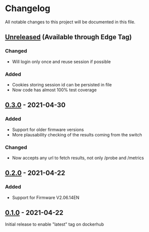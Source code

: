 # Changelog
All notable changes to this project will be documented in this file.

## [Unreleased] (Available through Edge Tag)
### Changed
- Will login only once and reuse session if possible

### Added
- Cookies storing session id can be persisted in file
- Now code has almost 100% test coverage

## [0.3.0] - 2021-04-30
### Added
- Support for older firmware versions
- More plausability checking of the results coming from the switch

### Changed
- Now accepts any url to fetch results, not only /probe and /metrics

## [0.2.0] - 2021-04-22
### Added
- Support for Firmware V2.06.14EN

## [0.1.0] - 2021-04-22
Initial release to enable "latest" tag on dockerhub

[unreleased]: https://github.com/tillsteinbach/prosafe_exporter_python/compare/v0.3.0...HEAD
[0.3.0]: https://github.com/tillsteinbach/prosafe_exporter_python/releases/tag/v0.3.0
[0.2.0]: https://github.com/tillsteinbach/prosafe_exporter_python/releases/tag/v0.2.0
[0.1.0]: https://github.com/tillsteinbach/prosafe_exporter_python/releases/tag/v0.1.0

